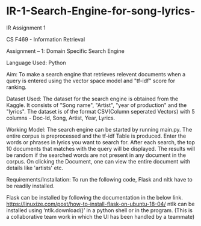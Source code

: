 # IR-1-Search-Engine-for-song-lyrics-
IR Assignment 1

CS F469 - Information Retrieval 

Assignment – 1: Domain Specific Search Engine

Language Used: Python

Aim:
To make a search engine that retrieves relevent documents when a query is entered using the vector space model and "tf-idf" score for ranking.

Dataset Used:
The dataset for the search engine is obtained from the Kaggle. It consists of "Song name", "Artist", "year of production" and the "lyrics". The dataset is of the format CSV(Column seperated Vectors) with 5 columns - Doc-Id, Song, Artist, Year, Lyrics.

Working Model:
The search engine can be started by running main.py.
The entire corpus is preprocessed and the tf-idf Table is produced.
Enter the words or phrases in lyrics you want to search for.
After each search, the top 10 documents that matches with the query will be displayed.
The results will be random if the searched words are not present in any document in the corpus.
On clicking the Document, one can view the entire document with details like 'artists' etc.

Requirements/Installation:
To run the following code, Flask and nltk have to be readily installed.

Flask can be installed by following the documentation in the below link. https://linuxize.com/post/how-to-install-flask-on-ubuntu-18-04/
ntlk can be installed using ‘ntlk.download()’ in a python shell or in the program.
(This is a collaborative team work in which the UI has been handled by a teammate)
